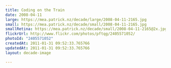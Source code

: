 ```yaml
---
title: Coding on the Train
date: 2008-04-11
large: https://mea.patrick.nz/decade/large/2008-04-11-2165.jpg
small: https://mea.patrick.nz/decade/small/2008-04-11-2165.jpg
smallRetina: https://mea.patrick.nz/decade/small/2008-04-11-2165@2x.jpg
flickrUrl: http://www.flickr.com/photos/pftqg/2405571052/
photoId: "2405571052"
createdAt: 2011-01-31 09:52:33.765766
updatedAt: 2011-01-31 09:52:33.765766
layout: decade-image

---
```



